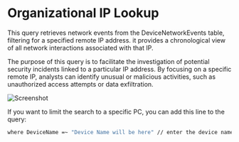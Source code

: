 # Organizational IP Lookup
This query retrieves network events from the DeviceNetworkEvents table, filtering for a specified remote IP address. it provides a chronological view of all network interactions associated with that IP.

The purpose of this query is to facilitate the investigation of potential security incidents linked to a particular IP address. By focusing on a specific remote IP, analysts can identify unusual or malicious activities, such as unauthorized access attempts or data exfiltration.

![Screenshot](https://github.com/user-attachments/assets/68874edb-e4f3-469c-a04c-04fc2fb773da)

If you want to limit the search to a specific PC, you can add this line to the query:
```sh
where DeviceName =~ "Device Name will be here" // enter the device name here
```